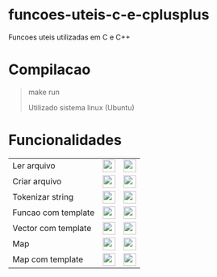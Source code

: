 # funcoes-uteis-c-e-cplusplus

Funcoes uteis utilizadas em C e C++

# Compilacao

> make run
> 
> Utilizado sistema linux (Ubuntu)

# Funcionalidades

<html>
  <table>
    <tr>
      <td>Ler arquivo</td>
      <td> <!-- C -->
          <a href="https://github.com/danieldiv/funcoes-uteis-c-e-cplusplus/blob/main/src/read.cpp#L13">
              <img align="center" height="25" src="https://cdn.jsdelivr.net/gh/devicons/devicon/icons/c/c-original.svg" />
          </a>
      </td>
      <td> <!-- C++ -->
          <a href="https://github.com/danieldiv/funcoes-uteis-c-e-cplusplus/blob/main/src/read.cpp#L69">
              <img align="center" height="25" src="https://cdn.jsdelivr.net/gh/devicons/devicon/icons/cplusplus/cplusplus-original.svg" />
          </a>
      </td>
    </tr>
    <tr>
      <td>Criar arquivo</td>
      <td> <!-- C -->
          <a href="https://github.com/danieldiv/funcoes-uteis-c-e-cplusplus/blob/main/src/read.cpp#L40">
              <img align="center" height="25" src="https://cdn.jsdelivr.net/gh/devicons/devicon/icons/c/c-original.svg" />
          </a>
      </td>
      <td> <!-- C++ -->
          <a href="https://github.com/danieldiv/funcoes-uteis-c-e-cplusplus/blob/main/src/read.cpp#L89">
              <img align="center" height="25" src="https://cdn.jsdelivr.net/gh/devicons/devicon/icons/cplusplus/cplusplus-original.svg" />
          </a>
      </td>
    </tr>
    <tr>
      <td>Tokenizar string</td>
      <td> <!-- C -->
          <a href="https://github.com/danieldiv/funcoes-uteis-c-e-cplusplus/blob/main/src/util.cpp#L13">
              <img align="center" height="25" src="https://cdn.jsdelivr.net/gh/devicons/devicon/icons/c/c-original.svg" />
          </a>
      </td>
      <td> <!-- C++ -->
          <a href="https://github.com/danieldiv/funcoes-uteis-c-e-cplusplus/blob/main/src/util.cpp#L33">
              <img align="center" height="25" src="https://cdn.jsdelivr.net/gh/devicons/devicon/icons/cplusplus/cplusplus-original.svg" />
          </a>
      </td>
    </tr>
    <tr>
      <td>Funcao com template</td>
      <td> <!-- nao possui em C -->
        <a href="#"><img align="center" height="25" src="https://cdn.jsdelivr.net/gh/devicons/devicon/icons/github/github-original.svg"/></a>
      </td>
      <td> <!-- C++ -->
          <a href="https://github.com/danieldiv/funcoes-uteis-c-e-cplusplus/blob/main/apps/main.cpp#L13">
              <img align="center" height="25" src="https://cdn.jsdelivr.net/gh/devicons/devicon/icons/cplusplus/cplusplus-original.svg" />
          </a>
      </td>
    </tr>
    <tr>
      <td>Vector com template</td>
      <td> <!-- nao possui em C -->
        <a href="#"><img align="center" height="25" src="https://cdn.jsdelivr.net/gh/devicons/devicon/icons/github/github-original.svg"/></a>
      </td>
      <td> <!-- C++ -->
          <a href="https://github.com/danieldiv/funcoes-uteis-c-e-cplusplus/blob/main/include/class_template.hpp#L33">
              <img align="center" height="25" src="https://cdn.jsdelivr.net/gh/devicons/devicon/icons/cplusplus/cplusplus-original.svg" />
          </a>
      </td>
    </tr>
    <tr>
      <td>Map</td>
      <td> <!-- nao possui em C -->
          <a href="#"><img align="center" height="25" src="https://cdn.jsdelivr.net/gh/devicons/devicon/icons/github/github-original.svg"/></a>
      </td>
      <td> <!-- C++ -->
          <a href="https://github.com/danieldiv/funcoes-uteis-c-e-cplusplus/blob/main/apps/main.cpp#L114">
              <img align="center" height="25" src="https://cdn.jsdelivr.net/gh/devicons/devicon/icons/cplusplus/cplusplus-original.svg" />
          </a>
      </td>
    </tr>
    <tr>
      <td>Map com template</td>
      <td> <!-- nao possui em C -->
          <a href="#"><img align="center" height="25" src="https://cdn.jsdelivr.net/gh/devicons/devicon/icons/github/github-original.svg"/></a>
      </td>
      <td> <!-- C++ -->
          <a href="https://github.com/danieldiv/funcoes-uteis-c-e-cplusplus/blob/main/apps/main.cpp#L146">
              <img align="center" height="25" src="https://cdn.jsdelivr.net/gh/devicons/devicon/icons/cplusplus/cplusplus-original.svg" />
          </a>
      </td>
    </tr>
</html>

  <!--
- [LENDO E ESCREVENDO NO ARQUIVO](https://github.com/danieldiv/funcoes-uteis-c-e-cplusplus/blob/main/apps/main.cpp#L44)
  - [readFile C](https://github.com/danieldiv/funcoes-uteis-c-e-cplusplus/blob/main/src/read.cpp#L13)
  - [createFile C](https://github.com/danieldiv/funcoes-uteis-c-e-cplusplus/blob/main/src/read.cpp#L40)
  - [readFile C++](https://github.com/danieldiv/funcoes-uteis-c-e-cplusplus/blob/main/src/read.cpp#L69)
  - [createFile C++](https://github.com/danieldiv/funcoes-uteis-c-e-cplusplus/blob/main/src/read.cpp#L89)
- [TOKENIZANDO UMA STRING POR VIRGULA](https://github.com/danieldiv/funcoes-uteis-c-e-cplusplus/blob/main/apps/main.cpp#L63)
  - [tokenizar C](https://github.com/danieldiv/funcoes-uteis-c-e-cplusplus/blob/main/src/util.cpp#L13)
  - [tokenizar C++](https://github.com/danieldiv/funcoes-uteis-c-e-cplusplus/blob/main/src/util.cpp#L33)
- [UTILIZANDO FUNCAO COM TEMPLATE](https://github.com/danieldiv/funcoes-uteis-c-e-cplusplus/blob/main/apps/main.cpp#L77)
  - [function_template C++](https://github.com/danieldiv/funcoes-uteis-c-e-cplusplus/blob/main/apps/main.cpp#L13)
- [UTILIZANDO CLASSE COM TEMPLATE PARA IMPRIMIR O VECTOR](https://github.com/danieldiv/funcoes-uteis-c-e-cplusplus/blob/main/apps/main.cpp#L98)
  - [printVectorTemplate C++](https://github.com/danieldiv/funcoes-uteis-c-e-cplusplus/blob/main/include/class_template.hpp#L33)
- [UTILIZANDO MAP DE FORMA COMUM](https://github.com/danieldiv/funcoes-uteis-c-e-cplusplus/blob/main/apps/main.cpp#L114)
  - [printMap C++](https://github.com/danieldiv/funcoes-uteis-c-e-cplusplus/blob/main/src/util.cpp#L48)
- [UTILIZANDO CLASSE COM TEMPLATE PARA IMPRIMIR O MAP](https://github.com/danieldiv/funcoes-uteis-c-e-cplusplus/blob/main/apps/main.cpp#L146)
  - [printMapTemplate C++](https://github.com/danieldiv/funcoes-uteis-c-e-cplusplus/blob/main/include/class_template.hpp#L49)
-->
